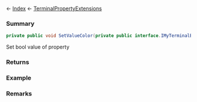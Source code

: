 ← [Index](Api-Index) ← [TerminalPropertyExtensions](Sandbox.ModAPI.Interfaces.TerminalPropertyExtensions)

### Summary

```csharp
private public void SetValueColor(private public interface.IMyTerminalBlock block, string propertyId, private public sealed struct.Color value)
```

Set bool value of property

### Returns

### Example

### Remarks

